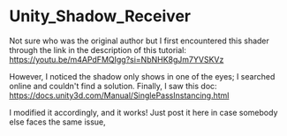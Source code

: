 # Unity_Shadow_Receiver

Not sure who was the original author but I first encountered this shader through the link in the description of this tutorial: https://youtu.be/m4APdFMQIgg?si=NbNHK8gJm7YVSKVz

However, I noticed the shadow only shows in one of the eyes; I searched online and couldn't find a solution. Finally, I saw this doc: https://docs.unity3d.com/Manual/SinglePassInstancing.html

I modified it accordingly, and it works! Just post it here in case somebody else faces the same issue,
